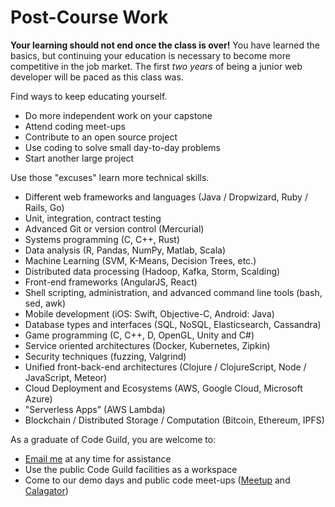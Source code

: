 # Post-Course Work

**Your learning should not end once the class is over!**
You have learned the basics, but continuing your education is necessary to become more competitive in the job market.
The first _two years_ of being a junior web developer will be paced as this class was.

Find ways to keep educating yourself.

* Do more independent work on your capstone
* Attend coding meet-ups
* Contribute to an open source project
* Use coding to solve small day-to-day problems
* Start another large project

Use those "excuses" learn more technical skills.

* Different web frameworks and languages (Java / Dropwizard, Ruby / Rails, Go)
* Unit, integration, contract testing
* Advanced Git or version control (Mercurial)
* Systems programming (C, C++, Rust)
* Data analysis (R, Pandas, NumPy, Matlab, Scala)
* Machine Learning (SVM, K-Means, Decision Trees, etc.)
* Distributed data processing (Hadoop, Kafka, Storm, Scalding)
* Front-end frameworks (AngularJS, React)
* Shell scripting, administration, and advanced command line tools (bash, sed, awk)
* Mobile development (iOS: Swift, Objective-C, Android: Java)
* Database types and interfaces (SQL, NoSQL, Elasticsearch, Cassandra)
* Game programming (C, C++, D, OpenGL, Unity and C#)
* Service oriented architectures (Docker, Kubernetes, Zipkin)
* Security techniques (fuzzing, Valgrind)
* Unified front-back-end architectures (Clojure / ClojureScript, Node / JavaScript, Meteor)
* Cloud Deployment and Ecosystems (AWS, Google Cloud, Microsoft Azure)
* "Serverless Apps" (AWS Lambda)
* Blockchain / Distributed Storage / Computation (Bitcoin, Ethereum, IPFS)

As a graduate of Code Guild, you are welcome to:

* [Email me](mailto:david@pdxcodeguild.com) at any time for assistance
* Use the public Code Guild facilities as a workspace
* Come to our demo days and public code meet-ups ([Meetup](http://www.meetup.com/Portland-Programmer-Network/) and [Calagator](http://calagator.org))
